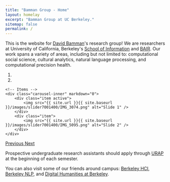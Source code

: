 ```yaml
---
title: "Bamman Group - Home"
layout: homelay
excerpt: "Bamman Group at UC Berkeley."
sitemap: false
permalink: /
---
```


This is the website for [David Bamman](https://people.ischool.berkeley.edu/~dbamman/)'s research group! We are researchers at University of California, Berkeley's [School of Information](https://ischool.berkeley.edu) and [BAIR](https://bair.berkeley.edu/). Our work spans a variety of areas, including but not limited to: computational social science, cultural analytics, natural language processing, and computational precision health. 

<div markdown="0" id="carousel" class="carousel slide" data-ride="carousel" data-interval="4000" data-pause="hover" >
    <!-- Menu -->
    <ol class="carousel-indicators">
        <li data-target="#carousel" data-slide-to="0" class="active"></li>
        <li data-target="#carousel" data-slide-to="1"></li>
    </ol>

    <!-- Items -->
    <div class="carousel-inner" markdown="0">
        <div class="item active">
            <img src="{{ site.url }}{{ site.baseurl }}/images/slider7001400/IMG_3074.png" alt="Slide 1" />
        </div>
        <div class="item">
            <img src="{{ site.url }}{{ site.baseurl }}/images/slider7001400/IMG_5095.png" alt="Slide 2" />
        </div>
    </div>
  <a class="left carousel-control" href="#carousel" role="button" data-slide="prev">
    <span class="glyphicon glyphicon-chevron-left" aria-hidden="true"></span>
    <span class="sr-only">Previous</span>
  </a>
  <a class="right carousel-control" href="#carousel" role="button" data-slide="next">
    <span class="glyphicon glyphicon-chevron-right" aria-hidden="true"></span>
    <span class="sr-only">Next</span>
  </a>
</div>

Prospective undergraduate research assistants should apply through [URAP](https://research.berkeley.edu/urap/) at the beginning of each semester. 

You can also visit some of our friends around campus: [Berkeley HCI](https://hci.berkeley.edu/), [Berkeley NLP](https://nlp.cs.berkeley.edu/), and [Digital Humanities at Berkeley](https://digitalhumanities.berkeley.edu/). 
